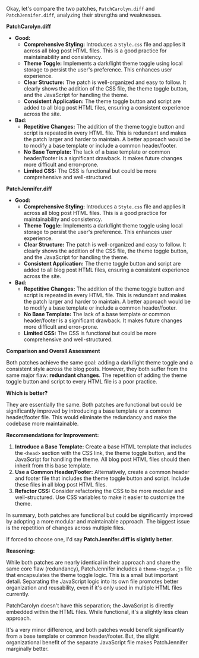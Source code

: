 Okay, let's compare the two patches, `PatchCarolyn.diff` and `PatchJennifer.diff`, analyzing their strengths and weaknesses.

**PatchCarolyn.diff**

*   **Good:**
    *   **Comprehensive Styling:** Introduces a `Style.css` file and applies it across all blog post HTML files. This is a good practice for maintainability and consistency.
    *   **Theme Toggle:** Implements a dark/light theme toggle using local storage to persist the user's preference. This enhances user experience.
    *   **Clear Structure:** The patch is well-organized and easy to follow. It clearly shows the addition of the CSS file, the theme toggle button, and the JavaScript for handling the theme.
    *   **Consistent Application:** The theme toggle button and script are added to all blog post HTML files, ensuring a consistent experience across the site.
*   **Bad:**
    *   **Repetitive Changes:** The addition of the theme toggle button and script is repeated in every HTML file. This is redundant and makes the patch larger and harder to maintain.  A better approach would be to modify a base template or include a common header/footer.
    *   **No Base Template:** The lack of a base template or common header/footer is a significant drawback. It makes future changes more difficult and error-prone.
    *   **Limited CSS:** The CSS is functional but could be more comprehensive and well-structured.

**PatchJennifer.diff**

*   **Good:**
    *   **Comprehensive Styling:** Introduces a `Style.css` file and applies it across all blog post HTML files. This is a good practice for maintainability and consistency.
    *   **Theme Toggle:** Implements a dark/light theme toggle using local storage to persist the user's preference. This enhances user experience.
    *   **Clear Structure:** The patch is well-organized and easy to follow. It clearly shows the addition of the CSS file, the theme toggle button, and the JavaScript for handling the theme.
    *   **Consistent Application:** The theme toggle button and script are added to all blog post HTML files, ensuring a consistent experience across the site.
*   **Bad:**
    *   **Repetitive Changes:** The addition of the theme toggle button and script is repeated in every HTML file. This is redundant and makes the patch larger and harder to maintain.  A better approach would be to modify a base template or include a common header/footer.
    *   **No Base Template:** The lack of a base template or common header/footer is a significant drawback. It makes future changes more difficult and error-prone.
    *   **Limited CSS:** The CSS is functional but could be more comprehensive and well-structured.

**Comparison and Overall Assessment**

Both patches achieve the same goal: adding a dark/light theme toggle and a consistent style across the blog posts.  However, they both suffer from the same major flaw: **redundant changes**.  The repetition of adding the theme toggle button and script to every HTML file is a poor practice.

**Which is better?**

They are essentially the same. Both patches are functional but could be significantly improved by introducing a base template or a common header/footer file. This would eliminate the redundancy and make the codebase more maintainable.

**Recommendations for Improvement:**

1.  **Introduce a Base Template:** Create a base HTML template that includes the `<head>` section with the CSS link, the theme toggle button, and the JavaScript for handling the theme.  All blog post HTML files should then inherit from this base template.
2.  **Use a Common Header/Footer:** Alternatively, create a common header and footer file that includes the theme toggle button and script.  Include these files in all blog post HTML files.
3.  **Refactor CSS:** Consider refactoring the CSS to be more modular and well-structured.  Use CSS variables to make it easier to customize the theme.

In summary, both patches are functional but could be significantly improved by adopting a more modular and maintainable approach. The biggest issue is the repetition of changes across multiple files.


If forced to choose one, I'd say **PatchJennifer.diff is slightly better**.

**Reasoning:**

While both patches are nearly identical in their approach and share the same core flaw (redundancy), PatchJennifer includes a `theme-toggle.js` file that encapsulates the theme toggle logic. This is a small but important detail. Separating the JavaScript logic into its own file promotes better organization and reusability, even if it's only used in multiple HTML files currently. 

PatchCarolyn doesn't have this separation; the JavaScript is directly embedded within the HTML files. While functional, it's a slightly less clean approach.

It's a very minor difference, and both patches would benefit significantly from a base template or common header/footer. But, the slight organizational benefit of the separate JavaScript file makes PatchJennifer marginally better.